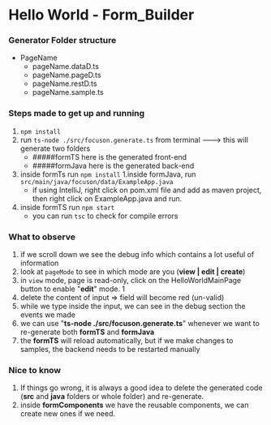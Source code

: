 # Hello World - Form_Builder

### Generator Folder structure

- PageName
  - pageName.dataD.ts
  - pageName.pageD.ts 
  - pageName.restD.ts 
  - pageName.sample.ts

### Steps made to get up and running
1. `npm install`
1. run `ts-node ./src/focuson.generate.ts` from terminal ---> this will generate two folders
    - #####formTS here is the generated front-end
    - #####formJava here is the generated back-end
1. inside formTs run `npm install`
1.inside formJava, run `src/main/java/focuson/data/ExampleApp.java`
    * if using IntelliJ, right click on pom.xml file and add as maven project, then right click on ExampleApp.java and run.
1. inside formTS run `npm start`
    * you can run `tsc` to check for compile errors

### What to observe

1. if we scroll down we see the debug info which contains a lot useful of information 
2. look at `pageMode` to see in which mode are you (**view | edit | create**)
3. in `view` mode, page is read-only, click on the HelloWorldMainPage button to enable "**edit**" mode. 1
4. delete the content of input => field will become red (un-valid)
5. while we type inside the input, we can see in the debug section the events we made 
6. we can use "**ts-node ./src/focuson.generate.ts**" whenever we want to re-generate both **formTS** and **formJava**
7. the **formTS** will reload automatically, but if we make changes to samples, the backend needs to be restarted manually

### Nice to know

1) If things go wrong, it is always a good idea to delete the generated code (**src** and **java** folders or whole folder) and re-generate.
2) inside **formComponents** we have the reusable components, we can create new ones if we need.
   